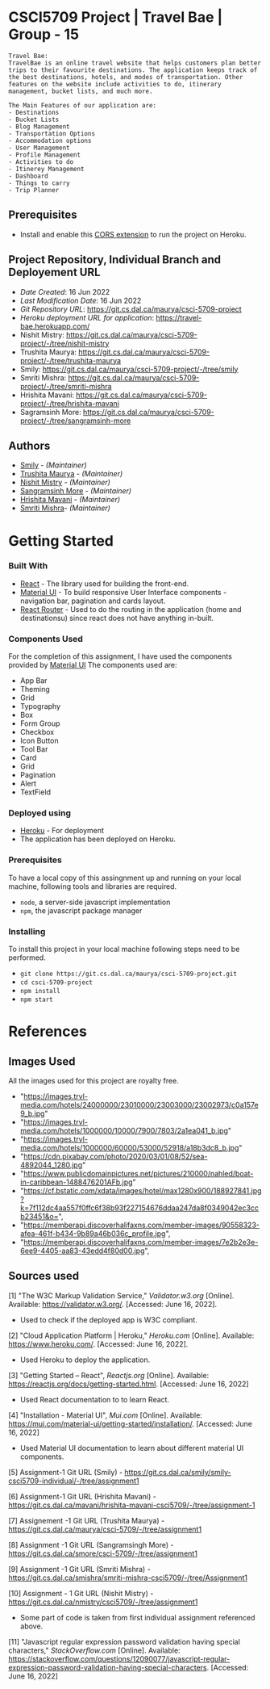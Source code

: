 # CSCI5709 Project | Travel Bae | Group - 15

```
Travel Bae:
TravelBae is an online travel website that helps customers plan better trips to their favourite destinations. The application keeps track of the best destinations, hotels, and modes of transportation. Other features on the website include activities to do, itinerary management, bucket lists, and much more.

The Main Features of our application are:
- Destinations
- Bucket Lists
- Blog Management
- Transportation Options
- Accommodation options
- User Management
- Profile Management
- Activities to do
- Itinerey Management
- Dashboard
- Things to carry
- Trip Planner
```

## Prerequisites

- Install and enable this [CORS extension](https://chrome.google.com/webstore/detail/allow-cors-access-control/lhobafahddgcelffkeicbaginigeejlf?hl=en) to run the project on Heroku.

## Project Repository, Individual Branch and Deployement URL

- _Date Created_: 16 Jun 2022
- _Last Modification Date_: 16 Jun 2022
- _Git Repository URL_: https://git.cs.dal.ca/maurya/csci-5709-project
- _Heroku deployment URL for application_: https://travel-bae.herokuapp.com/
- Nishit Mistry: https://git.cs.dal.ca/maurya/csci-5709-project/-/tree/nishit-mistry
- Trushita Maurya: https://git.cs.dal.ca/maurya/csci-5709-project/-/tree/trushita-maurya
- Smily: https://git.cs.dal.ca/maurya/csci-5709-project/-/tree/smily
- Smriti Mishra: https://git.cs.dal.ca/maurya/csci-5709-project/-/tree/smriti-mishra
- Hrishita Mavani: https://git.cs.dal.ca/maurya/csci-5709-project/-/tree/hrishita-mavani
- Sagramsinh More: https://git.cs.dal.ca/maurya/csci-5709-project/-/tree/sangramsinh-more

## Authors

- [Smily](smily@dal.ca) - _(Maintainer)_
- [Trushita Maurya](tr711348@dal.ca) - _(Maintainer)_
- [Nishit Mistry](nishit.mistry@dal.ca) - _(Maintainer)_
- [Sangramsinh More](sangramsinh.more@dal.ca) - _(Maintainer)_
- [Hrishita Mavani](hr637632@dal.ca) - _(Maintainer)_
- [Smriti Mishra](sm689498@dal.ca)- _(Maintainer)_

# Getting Started

### Built With

- [React](https://reactjs.org/) - The library used for building the front-end.
- [Material UI](https://mui.com/) - To build responsive User Interface components - navigation bar, pagination and cards layout.
- [React Router](https://reactrouter.com/) - Used to do the routing in the application (home and destinationsu) since react does not have anything in-built.

### Components Used

For the completion of this assignment, I have used the components provided by [Material UI](https://mui.com/)
The components used are:

- App Bar
- Theming
- Grid
- Typography
- Box
- Form Group
- Checkbox
- Icon Button
- Tool Bar
- Card
- Grid
- Pagination
- Alert
- TextField

### Deployed using

- [Heroku](https://dashboard.heroku.com/apps) - For deployment
- The application has been deployed on Heroku.

### Prerequisites

To have a local copy of this assingnment up and running on your local machine, following tools and libraries are required.

- `node`, a server-side javascript implementation
- `npm`, the javascript package manager

### Installing

To install this project in your local machine following steps need to be performed.

- `git clone https://git.cs.dal.ca/maurya/csci-5709-project.git`
- `cd csci-5709-project`
- `npm install`
- `npm start`

# References

## Images Used

All the images used for this project are royalty free.

- "https://images.trvl-media.com/hotels/24000000/23010000/23003000/23002973/c0a157e9_b.jpg"
- "https://images.trvl-media.com/hotels/1000000/10000/7900/7803/2a1ea041_b.jpg"
- "https://images.trvl-media.com/hotels/1000000/60000/53000/52918/a18b3dc8_b.jpg"
- "https://cdn.pixabay.com/photo/2020/03/01/08/52/sea-4892044_1280.jpg"
- "https://www.publicdomainpictures.net/pictures/210000/nahled/boat-in-caribbean-1488476201AFb.jpg"
- "https://cf.bstatic.com/xdata/images/hotel/max1280x900/188927841.jpg?k=7f112dc4aa557f0ffc6f38b93f227154676ddaa247da8f0349042ec3ccb23451&o=",
- "https://memberapi.discoverhalifaxns.com/member-images/90558323-afea-461f-b434-9b89a46b036c_profile.jpg",
- "https://memberapi.discoverhalifaxns.com/member-images/7e2b2e3e-6ee9-4405-aa83-43edd4f80d00.jpg",

## Sources used

[1] "The W3C Markup Validation Service," _Validator.w3.org_ [Online]. Available: https://validator.w3.org/. [Accessed: June 16, 2022].

- Used to check if the deployed app is W3C compliant.

[2] "Cloud Application Platform | Heroku," _Heroku.com_ [Online]. Available: https://www.heroku.com/. [Accessed: June 16, 2022].

- Used Heroku to deploy the application.

[3] "Getting Started – React", _Reactjs.org_ [Online]. Available: https://reactjs.org/docs/getting-started.html. [Accessed: June 16, 2022]

- Used React documentation to to learn React.

[4] "Installation - Material UI", _Mui.com_ [Online]. Available: https://mui.com/material-ui/getting-started/installation/. [Accessed: June 16, 2022]

- Used Material UI documentation to learn about different material UI components.

[5] Assignment-1 Git URL (Smily) - https://git.cs.dal.ca/smily/smily-csci5709-individual/-/tree/assignment1

[6] Assignment-1 Git URL (Hrishita Mavani) - https://git.cs.dal.ca/mavani/hrishita-mavani-csci5709/-/tree/assignment-1

[7] Assignement -1 Git URL (Trushita Maurya) - https://git.cs.dal.ca/maurya/csci-5709/-/tree/assignment1

[8] Assignment -1 Git URL (Sangramsingh More) - https://git.cs.dal.ca/smore/csci-5709/-/tree/assignment1

[9] Assignment -1 Git URL (Smriti Mishra) - https://git.cs.dal.ca/smishra/smriti-mishra-csci5709/-/tree/Assignment1

[10] Assignment - 1 Git URL (Nishit Mistry) - https://git.cs.dal.ca/nmistry/csci5709/-/tree/assignment1

- Some part of code is taken from first individual assignment referenced above.

[11] "Javascript regular expression password validation having special characters," _StackOverflow.com_ [Online]. Available: https://stackoverflow.com/questions/12090077/javascript-regular-expression-password-validation-having-special-characters. [Accessed: June 16, 2022]
